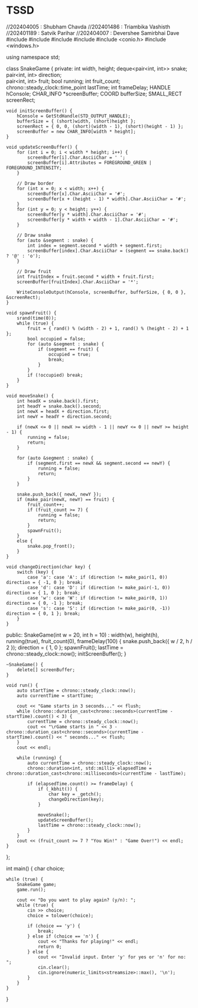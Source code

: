 # TSSD
//202404005 : Shubham Chavda
//202401486 : Triambika Vashisth
//202401189 : Satvik Parihar
//202404007 : Devershee Samirbhai Dave
#include <iostream>
#include <deque>
#include <chrono>
#include <cstdlib>
#include <conio.h>
#include <windows.h>

using namespace std;

class SnakeGame {
private:
    int width, height;
    deque<pair<int, int>> snake;  
    pair<int, int> direction;    
    pair<int, int> fruit;
    bool running;
    int fruit_count;
    chrono::steady_clock::time_point lastTime;
    int frameDelay;
    HANDLE hConsole;
    CHAR_INFO *screenBuffer;
    COORD bufferSize;
    SMALL_RECT screenRect;

    void initScreenBuffer() {
        hConsole = GetStdHandle(STD_OUTPUT_HANDLE);
        bufferSize = { (short)width, (short)height };
        screenRect = { 0, 0, (short)(width - 1), (short)(height - 1) };
        screenBuffer = new CHAR_INFO[width * height];
    }

    void updateScreenBuffer() {
        for (int i = 0; i < width * height; i++) {
            screenBuffer[i].Char.AsciiChar = ' ';
            screenBuffer[i].Attributes = FOREGROUND_GREEN | FOREGROUND_INTENSITY;
        }

        // Draw border
        for (int x = 0; x < width; x++) {
            screenBuffer[x].Char.AsciiChar = '#';
            screenBuffer[x + (height - 1) * width].Char.AsciiChar = '#';
        }
        for (int y = 0; y < height; y++) {
            screenBuffer[y * width].Char.AsciiChar = '#';
            screenBuffer[y * width + width - 1].Char.AsciiChar = '#';
        }

        // Draw snake
        for (auto &segment : snake) {
            int index = segment.second * width + segment.first;
            screenBuffer[index].Char.AsciiChar = (segment == snake.back() ? '@' : 'o');
        }

        // Draw fruit
        int fruitIndex = fruit.second * width + fruit.first;
        screenBuffer[fruitIndex].Char.AsciiChar = '*';

        WriteConsoleOutput(hConsole, screenBuffer, bufferSize, { 0, 0 }, &screenRect);
    }

    void spawnFruit() {
        srand(time(0));
        while (true) {
            fruit = { rand() % (width - 2) + 1, rand() % (height - 2) + 1 };
            bool occupied = false;
            for (auto &segment : snake) {
                if (segment == fruit) {
                    occupied = true;
                    break;
                }
            }
            if (!occupied) break;
        }
    }

    void moveSnake() {
        int headX = snake.back().first;
        int headY = snake.back().second;
        int newX = headX + direction.first;
        int newY = headY + direction.second;

        if (newX <= 0 || newX >= width - 1 || newY <= 0 || newY >= height - 1) {
            running = false;
            return;
        }

        for (auto &segment : snake) {
            if (segment.first == newX && segment.second == newY) {
                running = false;
                return;
            }
        }

        snake.push_back({ newX, newY });
        if (make_pair(newX, newY) == fruit) {
            fruit_count++;
            if (fruit_count >= 7) {
                running = false;
                return;
            }
            spawnFruit();
        }
        else {
            snake.pop_front();
        }
    }

    void changeDirection(char key) {
        switch (key) {
            case 'a': case 'A': if (direction != make_pair(1, 0)) direction = { -1, 0 }; break;
            case 'd': case 'D': if (direction != make_pair(-1, 0)) direction = { 1, 0 }; break;
            case 'w': case 'W': if (direction != make_pair(0, 1)) direction = { 0, -1 }; break;
            case 's': case 'S': if (direction != make_pair(0, -1)) direction = { 0, 1 }; break;
        }
    }

public:
    SnakeGame(int w = 20, int h = 10) : width(w), height(h), running(true), fruit_count(0), frameDelay(100) {
        snake.push_back({ w / 2, h / 2 });
        direction = { 1, 0 };
        spawnFruit();
        lastTime = chrono::steady_clock::now();
        initScreenBuffer();
    }

    ~SnakeGame() {
        delete[] screenBuffer;
    }

    void run() {
        auto startTime = chrono::steady_clock::now();
        auto currentTime = startTime;

        cout << "Game starts in 3 seconds..." << flush;
        while (chrono::duration_cast<chrono::seconds>(currentTime - startTime).count() < 3) {
            currentTime = chrono::steady_clock::now();
            cout << "\rGame starts in " << 3 - chrono::duration_cast<chrono::seconds>(currentTime - startTime).count() << " seconds..." << flush;
        }
        cout << endl;

        while (running) {
            auto currentTime = chrono::steady_clock::now();
            chrono::duration<int, std::milli> elapsedTime = chrono::duration_cast<chrono::milliseconds>(currentTime - lastTime);

            if (elapsedTime.count() >= frameDelay) {
                if (_kbhit()) {
                    char key = _getch();
                    changeDirection(key);
                }

                moveSnake();
                updateScreenBuffer();
                lastTime = chrono::steady_clock::now();
            }
        }
        cout << (fruit_count >= 7 ? "You Win!" : "Game Over!") << endl;
    }
};

int main() {
    char choice;

    while (true) {
        SnakeGame game;
        game.run();

        cout << "Do you want to play again? (y/n): ";
        while (true) {
            cin >> choice;
            choice = tolower(choice);

            if (choice == 'y') {
                break;
            } else if (choice == 'n') {
                cout << "Thanks for playing!" << endl;
                return 0;
            } else {
                cout << "Invalid input. Enter 'y' for yes or 'n' for no: ";
                cin.clear();
                cin.ignore(numeric_limits<streamsize>::max(), '\n');
            }
        }
    }
}
